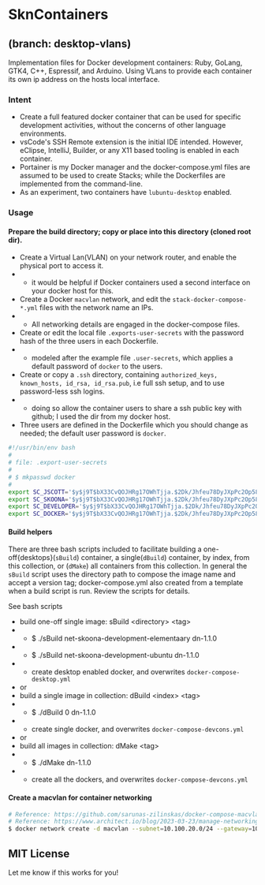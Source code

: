 # SknContainers 
## (branch: desktop-vlans)
Implementation files for Docker development containers: Ruby, GoLang, GTK4, C++, Espressif, and Arduino. Using VLans to provide each container its own ip address on the hosts local interface.

### Intent
- Create a full featured docker container that can be used for specific development activities, without the concerns of other language environments.
- vsCode's SSH Remote extension is the initial IDE intended. However, eClipse, IntelliJ, Builder, or any X11 based tooling is enabled in each container.
- Portainer is my Docker manager and the docker-compose.yml files are assumed to be used to create Stacks; while the Dockerfiles are implemented from the command-line.
- As an experiment, two containers have `lubuntu-desktop` enabled.

### Usage
#### Prepare the build directory; copy or place into this directory (cloned root dir).
- Create a Virtual Lan(VLAN) on your network router, and enable the physical port to access it.
- - it would be helpful if Docker containers used a second interface on your docker host for this.
- Create a Docker `macvlan` network, and edit the `stack-docker-compose-*.yml` files with the network name an IPs.
- - All networking details are engaged in the docker-compose files.
- Create or edit the local file `.exports-user-secrets` with the password hash of the three users in each Dockerfile.
- - modeled after the example file `.user-secrets`, which applies a default password of `docker` to the users.
- Create or copy a `.ssh` directory, containing `authorized_keys, known_hosts, id_rsa, id_rsa.pub`, i.e full ssh setup, and to use password-less ssh logins.
- - doing so allow the container users to share a ssh public key with github; I used the dir from my docker host.
- Three users are defined in the Dockerfile which you should change as needed; the default user password is `docker`.

```bash
#!/usr/bin/env bash
#
# file: .export-user-secrets
#
# $ mkpasswd docker
#
export SC_JSCOTT='$y$j9T$bX33CvQOJHRg17OWhTjja.$2Dk/Jhfeu78DyJXpPc2Op58V7bpRbfUazFOHRFSlyq4'
export SC_SKOONA='$y$j9T$bX33CvQOJHRg17OWhTjja.$2Dk/Jhfeu78DyJXpPc2Op58V7bpRbfUazFOHRFSlyq4'
export SC_DEVELOPER='$y$j9T$bX33CvQOJHRg17OWhTjja.$2Dk/Jhfeu78DyJXpPc2Op58V7bpRbfUazFOHRFSlyq4'
export SC_DOCKER='$y$j9T$bX33CvQOJHRg17OWhTjja.$2Dk/Jhfeu78DyJXpPc2Op58V7bpRbfUazFOHRFSlyq4'
```

#### Build helpers
There are three bash scripts included to facilitate building a one-off{desktops}(`sBuild`) container, a single(`dBuild`) container, by index, from this collection, or (`dMake`) all containers from this collection.
In general the `sBuild` script uses the directory path to compose the image name and accept a version tag; docker-compose.yml also created from a template when a build script is run.  Review the scripts for details.


See bash scripts 
- build one-off single image: sBuild \<directory\> \<tag\>        
- - $ ./sBuild net-skoona-development-elementaary dn-1.1.0
- - $ ./sBuild net-skoona-development-ubuntu dn-1.1.0
- - create desktop enabled docker, and overwrites `docker-compose-desktop.yml`
- or
- build a single image in collection: dBuild \<index\> \<tag\>        
- - $ ./dBuild 0 dn-1.1.0
- - create single docker, and overwrites `docker-compose-devcons.yml`
- or
- build all images in collection: dMake \<tag\>     
- - $ ./dMake dn-1.1.0
- - create all the dockers, and overwrites `docker-compose-devcons.yml`


#### Create a macvlan for container networking

```bash
# Reference: https://github.com/sarunas-zilinskas/docker-compose-macvlan/tree/master
# Reference: https://www.architect.io/blog/2023-03-23/manage-networking-with-docker-compose/
$ docker network create -d macvlan --subnet=10.100.20.0/24 --gateway=10.100.20.1 -o parent=ens18.20 iot-dev-network
```


## MIT License
Let me know if this works for you!
